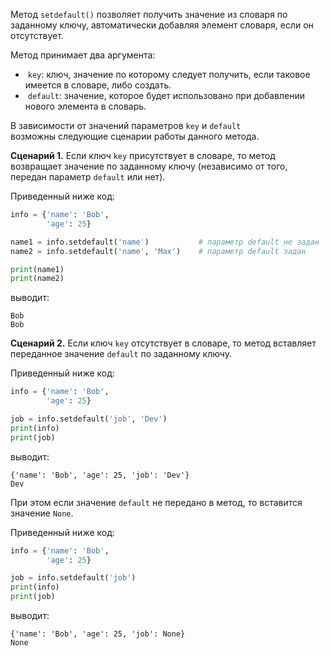 

Метод `setdefault()` позволяет получить значение из словаря по заданному ключу, автоматически добавляя элемент словаря, если он отсутствует.

Метод принимает два аргумента:

-  `key`: ключ, значение по которому следует получить, если таковое имеется в словаре, либо создать.
-  `default`: значение, которое будет использовано при добавлении нового элемента в словарь.

В зависимости от значений параметров `key` и `default` возможны следующие сценарии работы данного метода.

**Сценарий 1.** Если ключ `key` присутствует в словаре, то метод возвращает значение по заданному ключу (независимо от того, передан параметр `default` или нет).

Приведенный ниже код:

```python
info = {'name': 'Bob',
        'age': 25}

name1 = info.setdefault('name')           # параметр default не задан           
name2 = info.setdefault('name', 'Max')    # параметр default задан

print(name1)
print(name2)
```

выводит:

```no-highlight
Bob
Bob
```

**Сценарий 2.** Если ключ `key` отсутствует в словаре, то метод вставляет переданное значение `default` по заданному ключу.

Приведенный ниже код:

```python
info = {'name': 'Bob',
        'age': 25}

job = info.setdefault('job', 'Dev')
print(info)
print(job)
```

выводит:

```no-highlight
{'name': 'Bob', 'age': 25, 'job': 'Dev'}
Dev
```

При этом если значение `default` не передано в метод, то вставится значение `None`.

Приведенный ниже код:

```python
info = {'name': 'Bob',
        'age': 25}

job = info.setdefault('job')
print(info)
print(job)
```

выводит:

```no-highlight
{'name': 'Bob', 'age': 25, 'job': None}
None
```